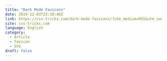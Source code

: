 ```yaml
---
title: "Dark Mode Favicons"
date: 2019-12-03T23:10:46Z
link: https://css-tricks.com/dark-mode-favicons/?utm_medium=RSS&utm_source=news.12bit.vn
site: css-tricks.com
language: English
category:
  - Article
  - favicon
  - SVG
draft: false
---
```

